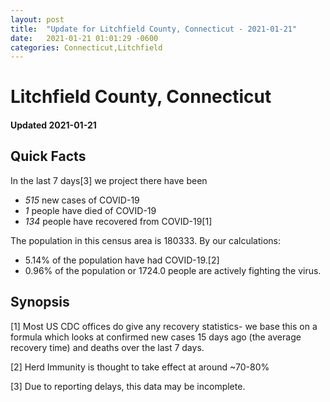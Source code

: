 ```yaml
---
layout: post
title:  "Update for Litchfield County, Connecticut - 2021-01-21"
date:   2021-01-21 01:01:29 -0600
categories: Connecticut,Litchfield
---
```


# Litchfield County, Connecticut
#### Updated 2021-01-21

## Quick Facts

In the last 7 days[3] we project there have been
- *515* new cases of COVID-19
- *1* people have died of COVID-19
- *134* people have recovered from COVID-19[1]

The population in this census area is 180333. By our calculations:
- 5.14% of the population have had COVID-19.[2]
- 0.96% of the population or 1724.0 people are actively fighting the virus.

## Synopsis




[1] Most US CDC offices do give any recovery statistics- we base this on a formula which looks at confirmed new cases
15 days ago (the average recovery time) and deaths over the last 7 days.

[2] Herd Immunity is thought to take effect at around ~70-80%

[3] Due to reporting delays, this data may be incomplete.
 
    